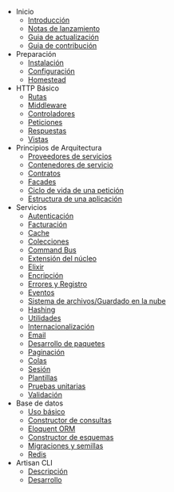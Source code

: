 - Inicio
    - [Introducción](/5.0/introduction)
    - [Notas de lanzamiento](/5.0/releases)
    - [Guia de actualización](/5.0/upgrade)
    - [Guia de contribución](/5.0/contributions)
- Preparación
    - [Instalación](/5.0/installation)
    - [Configuración](/5.0/configuration)
    - [Homestead](/5.0/homestead)
- HTTP Básico
    - [Rutas](/5.0/routing)
    - [Middleware](/5.0/middleware)
    - [Controladores](/5.0/controllers)
    - [Peticiones](/5.0/requests)
    - [Respuestas](/5.0/responses)
    - [Vistas](/5.0/views)
- Principios de Arquitectura
    - [Proveedores de servicios](/5.0/providers)
    - [Contenedores de servicio](/5.0/container)
    - [Contratos](/5.0/contracts)
    - [Facades](/5.0/facades)
    - [Ciclo de vida de una petición](/5.0/lifecycle)
    - [Estructura de una aplicación](/5.0/structure)
- Servicios
    - [Autenticación](/5.0/authentication)
    - [Facturación](/5.0/billing)
    - [Cache](/5.0/cache)
    - [Colecciones](/5.0/collections)
    - [Command Bus](/5.0/bus)
    - [Extensión del núcleo](/5.0/extending)
    - [Elixir](/5.0/elixir)
    - [Encripción](/5.0/encryption)
    - [Errores y Registro](/5.0/errors)
    - [Eventos](/5.0/events)
    - [Sistema de archivos/Guardado en la nube](/5.0/filesystem)
    - [Hashing](/5.0/hashing)
    - [Utilidades](/5.0/helpers)
    - [Internacionalización](/5.0/localization)
    - [Email](/5.0/mail)
    - [Desarrollo de paquetes](/5.0/packages)
    - [Paginación](/5.0/pagination)
    - [Colas](/5.0/queues)
    - [Sesión](/5.0/session)
    - [Plantillas](/5.0/templates)
    - [Pruebas unitarias](/5.0/testing)
    - [Validación](/5.0/validation)
- Base de datos
    - [Uso básico](/5.0/database)
    - [Constructor de consultas](/5.0/queries)
    - [Eloquent ORM](/5.0/eloquent)
    - [Constructor de esquemas](/5.0/schema)
    - [Migraciones y semillas](/5.0/migrations)
    - [Redis](/5.0/redis)
- Artisan CLI
    - [Descripción](/5.0/artisan)
    - [Desarrollo](/5.0/commands)

